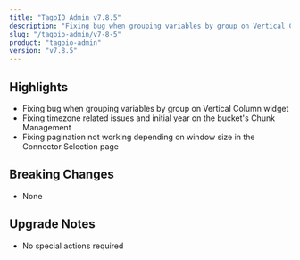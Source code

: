 ```yaml
---
title: "TagoIO Admin v7.8.5"
description: "Fixing bug when grouping variables by group on Vertical Column widget"
slug: "/tagoio-admin/v7-8-5"
product: "tagoio-admin"
version: "v7.8.5"
---
```


## Highlights

- Fixing bug when grouping variables by group on Vertical Column widget
- Fixing timezone related issues and initial year on the bucket's Chunk Management
- Fixing pagination not working depending on window size in the Connector Selection page

## Breaking Changes

- None

## Upgrade Notes

- No special actions required
